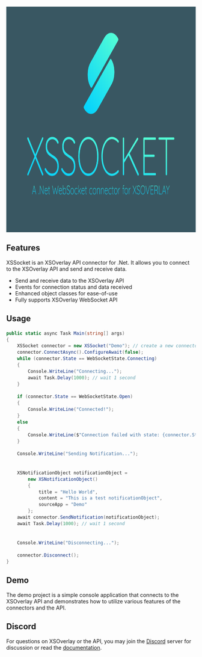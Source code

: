 
<p align="center">
  <img src="XSSocket/XSSocket.png"   width="800" 
        height="600" 
        style="display: block; margin: 0 auto"/>

</p>

## Features
XSSocket is an XSOverlay API connector for .Net. It allows you to connect to the XSOverlay API and send and receive data. 
* Send and receive data to the XSOverlay API
* Events for connection status and data received
* Enhanced object classes for ease-of-use
* Fully supports XSOverlay WebSocket API 

## Usage
```csharp    
public static async Task Main(string[] args)
{
    XSSocket connector = new XSSocket("Demo"); // create a new connector with the source app name "Demo"
    connector.ConnectAsync().ConfigureAwait(false);
    while (connector.State == WebSocketState.Connecting)
    {
        Console.WriteLine("Connecting...");
        await Task.Delay(1000); // wait 1 second
    }
    
    if (connector.State == WebSocketState.Open)
    {
        Console.WriteLine("Connected!");
    }
    else
    {
        Console.WriteLine($"Connection failed with state: {connector.State}");
    }

    Console.WriteLine("Sending Notification...");
    
    
    XSNotificationObject notificationObject =
        new XSNotificationObject()
        {
            title = "Hello World",
            content = "This is a test notificationObject",
            sourceApp = "Demo"
        };
    await connector.SendNotification(notificationObject);
    await Task.Delay(1000); // wait 1 second
    
    
    Console.WriteLine("Disconnecting...");

    connector.Disconnect();
}

```

## Demo
The demo project is a simple console application that connects to the XSOverlay API and demonstrates how to utilize various features of the connectors and the API.


## Discord
For questions on XSOverlay or the API, you may join the [Discord](https://discord.gg/WZm9H2BJU6) server for discussion or read the [documentation](https://xsoverlay.vercel.app/).
